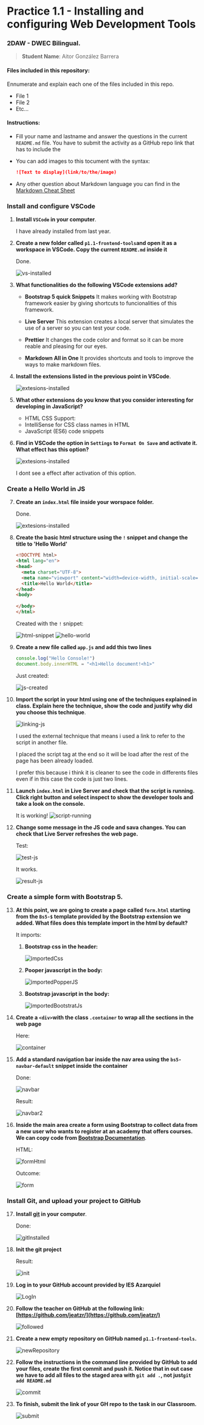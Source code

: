 # Practice 1.1 - Installing and configuring Web Development Tools

### 2DAW - DWEC Bilingual. 

> **Student Name**:  Aitor González Barrera

#### Files included in this repository:

Ennumerate and explain each one of the files included in this repo.

- File 1
- File 2
- Etc...

#### Instructions: 

- Fill your name and lastname and answer the questions in the current `README.md` file. You have to submit the activity as a GitHub repo link that has to include the 

- You can add images to this tocument with the syntax:

    ```md
    ![Text to display](link/to/the/image)
    ```

- Any other question about Markdown language you can find in the [Markdown Cheat Sheet](https://www.markdownguide.org/cheat-sheet/)

### Install and configure VSCode

1. **Install `VSCode` in your computer**.

    I have already installed from last year.

2. **Create a new folder called `p1.1-frontend-tools`and open it as a workspace in VSCode. Copy the current `README.md` inside it**

    Done.

    ![vs-installed](img/Captura%20de%20pantalla%202024-09-16%20114101.png)

3. **What functionalities do the following VSCode extensions add?**
   - **Bootstrap 5 quick Snippets**
    It makes working with Bootstrap framework easier by giving shortcuts to funcionalities of this framework.

   - **Live Server**
    This extension creates a local server that simulates the use of a server so you can test your code.

   - **Prettier**
    It changes the code color and format so it can be more reable and pleasing for our eyes.

   - **Markdown All in One**
    It provides shortcuts and tools to improve the ways to make markdown files.

4. **Install the extensions listed in the previous point in VSCode**.

    ![extesions-installed](img/installed-extesions.png)

1. **What other extensions do you know that you consider interesting for developing in JavaScript?**
   - HTML CSS Support: 
   - IntelliSense for CSS class names in HTML
   - JavaScript (ES6) code snippets

2. **Find in VSCode the option in `Settings` to `Format On Save` and activate it. What effect has this option?**

    ![extesions-installed](img/format-on-save.png)

    I dont see a effect after activation of this option.

### Create a Hello World in JS

7. **Create an `index.html` file inside your worspace folder.**
    
    Done.

    ![extesions-installed](img/create-index.png)

8. **Create the basic html structure using the `!` snippet and change the title to 'Hello World'**

    ````html
    <!DOCTYPE html>
    <html lang="en">
    <head>
      <meta charset="UTF-8">
      <meta name="viewport" content="width=device-width, initial-scale=1.0">
      <title>Hello World</title>
    </head>
    <body>
      
    </body>
    </html>
    ````

    Created with the `!` snippet:

    ![html-snippet](img/image.png)
    ![hello-world](img/hello-world.png)

9.  **Create a new file called `app.js` and add this two lines**

    ```javascript
    console.log("Hello Console!")
    document.body.innerHTML = "<h1>Hello document!<h1>"
    ```

    Just created:

    ![js-created](img/js-created.png)

10. **Import the script in your html using one of the techniques explained in class. Explain here the technique, show the code and justify why did you choose this technique**.

    ![linking-js](img/linking-js.png)

    I used the external technique that means i used a link to refer to the script in another file.

    I placed the script tag at the end so it will be load after the rest of the page has been already loaded.

    I prefer this because i think it is cleaner to see the code in differents files even if in this case the code is just two lines. 

11. **Launch `index.html` in Live Server and check that the script is running. Click right button and select inspect to show the developer tools and take a look on the console.**

    It is working!
    ![script-running](img/script-running.png)

12. **Change some message in the JS code and sava changes. You can check that Live Server refreshes the web page.**

    Test:

    ![test-js](img/prueba-js.png)

    It works.

    ![result-js](img/resultado-js.png)

### Create a simple form with Bootstrap 5. 

13. **At this point, we are going to create a page called `form.html` starting from the `Bs5-$` template provided by the Bootstrap extension we added. What files does this template import in the html by default?**

    It imports:
    1. **Bootstrap css in the header:**
    
        ![importedCss](img/importedCss.png)
    
    2. **Pooper javascript in the body:**
    
        ![importedPopperJS](img/importedPopperjs.png)
    
    3. **Bootstrap javascript in the body:**
    
        ![importedBootstratJs](img/importedBootstratJs.png)

14. **Create a `<div>`with the class `.container` to wrap all the sections in the web page**

    Here:

    ![container](img/container.png)

15. **Add a standard navigation bar inside the nav area using the `bs5-navbar-default` snippet inside the container**

    Done:

    ![navbar](img/navbar.png)

    Result:

    ![navbar2](img/navbar2.png)


16. **Inside the main area create a form using Bootstrap to collect data from a new user who wants to register at an academy that offers courses. We can copy code from [Bootstrap Documentation](https://getbootstrap.com/docs/5.0/forms/overview/)**. 

    HTML:
    
    ![formHtml](img/formHtml.png)

    Outcome:
    
    ![form](img/form.png)

### Install Git, and upload your project to GitHub

17. **Install [git](https://git-scm.com/) in your computer**.
    
    Done:
    
    ![gitInstalled](img/gitInstalled.png)
    
18. **Init the git project**
    
    Result:

    ![init](img/init.png)


19. **Log in to your GitHub account provided by IES Azarquiel**
    
    ![LogIn](img/logIn.png)

20. **Follow the teacher on GitHub at the following link: [https://github.com/jeatzr/](https://github.com/jeatzr/)**
    
    ![followed](img/followed.png)

21. **Create a new empty repository on GitHub named `p1.1-frontend-tools`.**
    
    ![newRepository](img/newRepository.png)

22. **Follow the instructions in the command line provided by GitHub to add your files, create the first commit and push it. Notice that in out case we have to add all files to the staged area with `git add .`, not just`git add README.md`** 
    
    ![commit](img/commit.png)

23. **To finish, submit the link of your GH repo to the task in our Classroom.**

    ![submit](img/submit.png)